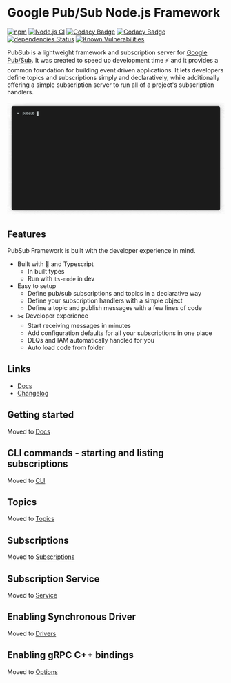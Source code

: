 # Google Pub/Sub Node.js Framework

[![npm](https://img.shields.io/npm/v/@honestfoodcompany/pubsub)](https://www.npmjs.com/package/@honestfoodcompany/pubsub)
[![Node.js CI](https://github.com/deliveryhero/hfc-pubsub/actions/workflows/build.yml/badge.svg)](https://github.com/deliveryhero/hfc-pubsub/actions/workflows/build.yml)
[![Codacy Badge](https://app.codacy.com/project/badge/Grade/70fe253d1da34e8aa16bf37ae613d2fe)](https://www.codacy.com?utm_source=github.com&utm_medium=referral&utm_content=deliveryhero/hfc-pubsub&utm_campaign=Badge_Grade)
[![Codacy Badge](https://app.codacy.com/project/badge/Coverage/70fe253d1da34e8aa16bf37ae613d2fe)](https://www.codacy.com?utm_source=github.com&utm_medium=referral&utm_content=deliveryhero/hfc-pubsub&utm_campaign=Badge_Coverage)
[![dependencies Status](https://status.david-dm.org/gh/deliveryhero/hfc-pubsub.svg)](https://david-dm.org/deliveryhero/hfc-pubsub)
[![Known Vulnerabilities](https://snyk.io/test/github/deliveryhero/hfc-pubsub/badge.svg)](https://snyk.io/test/github/deliveryhero/hfc-pubsub/)

PubSub is a lightweight framework and subscription server for [Google Pub/Sub](https://cloud.google.com/pubsub). It was created to speed up development time ⚡️ and it provides a common foundation for building event driven applications. It lets developers define topics and subscriptions simply and declaratively, while additionally offering a simple subscription server to run all of a project's subscription handlers.

![demo of subscription service starting through cli](/img/demo.gif)

## Features

PubSub Framework is built with the developer experience in mind.

- Built with 💚 and Typescript
  - In built types
  - Run with `ts-node` in dev
- Easy to setup
  - Define pub/sub subscriptions and topics in a declarative way
  - Define your subscription handlers with a simple object
  - Define a topic and publish messages with a few lines of code
- ✂️ Developer experience
  - Start receiving messages in minutes
  - Add configuration defaults for all your subscriptions in one place
  - DLQs and IAM automatically handled for you
  - Auto load code from folder

## Links

- [Docs](https://deliveryhero.github.io/hfc-pubsub/)
- [Changelog](https://deliveryhero.github.io/hfc-pubsub/changelog)

## Getting started

Moved to [Docs](https://deliveryhero.github.io/hfc-pubsub/)

## CLI commands - starting and listing subscriptions

Moved to [CLI](https://deliveryhero.github.io/hfc-pubsub/cli)

## Topics

Moved to [Topics](https://deliveryhero.github.io/hfc-pubsub/topics)

## Subscriptions

Moved to [Subscriptions](https://deliveryhero.github.io/hfc-pubsub/subscriptions)

## Subscription Service

Moved to [Service](https://deliveryhero.github.io/hfc-pubsub/service)

## Enabling Synchronous Driver

Moved to [Drivers](https://deliveryhero.github.io/hfc-pubsub/drivers)

## Enabling gRPC C++ bindings

Moved to [Options](https://deliveryhero.github.io/hfc-pubsub/options)
